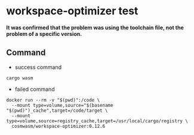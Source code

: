 # workspace-optimizer test

**It was confirmed that the problem was using the toolchain file, not the problem of a specific version.**

## Command

- success command

```shell
cargo wasm
```

- failed command

```shell
docker run --rm -v "$(pwd)":/code \
  --mount type=volume,source="$(basename "$(pwd)")_cache",target=/code/target \
  --mount type=volume,source=registry_cache,target=/usr/local/cargo/registry \
  cosmwasm/workspace-optimizer:0.12.6
```
